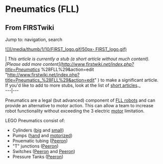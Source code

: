 # Pneumatics (FLL)

## From FIRSTwiki

Jump to: navigation, search

[![](/media/thumb/1/10/FIRST_logo.gif/50px-
FIRST_logo.gif)](Image:FIRST_logo.gif)

| _This article is currently a stub (a short article without much content). [Please add more content](<http://www.firstwiki.net/index.php?title=Pneumatics>_ %28FLL%29&action=edit "<http://www.firstwiki.net/index.php?title=Pneumatics_%28FLL%29&action=edit>" ) to make a significant article. If you'd like to add to more stubs, look at the list of [short articles](Special:Shortpages "Special:Shortpages")._<br>
---|---

Pneumatics are a legal (but advanced) component of [FLL robots](FLL_robot "FLL robot") and can provide an alternative to motor action. This can allow a team to increase robot functionality without exceeding the 3 electric [motor](Motor_%28FLL%29 "Motor \(FLL\)") limitation.

LEGO Pneumatics consist of:

- Cylinders ([big](http://peeron.com/inv/parts/2793c01 "http://peeron.com/inv/parts/2793c01") and [small](http://peeron.com/inv/parts/x189c01 "http://peeron.com/inv/parts/x189c01"))
- Pumps ([hand](http://peeron.com/inv/parts/2797c01 "http://peeron.com/inv/parts/2797c01") and [motorized](http://peeron.com/inv/parts/x191c01 "http://peeron.com/inv/parts/x191c01"))
- Pnuematic tubing ([Peeron](http://peeron.com/inv/parts/x188 "http://peeron.com/inv/parts/x188"))
- "T" junctions ([Peeron](http://peeron.com/inv/parts/4696 "http://peeron.com/inv/parts/4696"))
- Switches ([Peeron](http://peeron.com/inv/parts/4694 "http://peeron.com/inv/parts/4694") and [Peeron](http://peeron.com/inv/parts/4694b "http://peeron.com/inv/parts/4694b"))
- Pressure Tanks ([Peeron](http://peeron.com/inv/parts/67c01 "http://peeron.com/inv/parts/67c01"))
